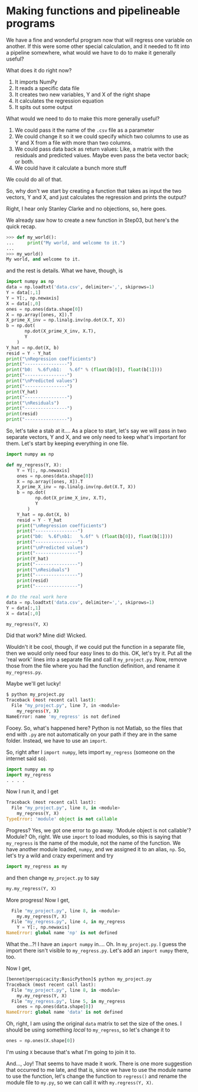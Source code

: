 # Making functions and pipelineable programs

We have a fine and wonderful program now that will regress one variable
on another.  If this were some other special calculation, and it needed
to fit into a pipeline somewhere, what would we have to do to make it
generally useful?

What does it do right now?

1. It imports NumPy
1. It reads a specific data file
1. It creates two new variables, Y and X of the right shape
1. It calculates the regression equation
1. It spits out some output

What would we need to do to make this more generally useful?

1. We could pass it the name of the `.csv` file as a parameter
1. We could change it so it we could specify which two columns
   to use as Y and X from a file with more than two columns.
1. We could pass data back as return values:  Like, a matrix
   with the residuals and predicted values.  Maybe even pass
   the beta vector back; or both.
1. We could have it calculate a bunch more stuff

We could do all of that.

So, why don't we start by creating a function that takes as
input the two vectors, Y and X, and just calculates the regression
and prints the output?

Right, I hear only Stanley Clarke and no objections, so, here
goes.

We already saw how to create a new function in Step03, but here's
the quick recap.

```python
>>> def my_world():
...     print("My world, and welcome to it.")
... 
>>> my_world()
My world, and welcome to it.
```

and the rest is details.  What we have, though, is

```python
import numpy as np
data = np.loadtxt('data.csv', delimiter=',', skiprows=1)
Y = data[:,1]
Y = Y[:, np.newaxis]
X = data[:,0]
ones = np.ones(data.shape[0])
X = np.array([ones, X]).T
X_prime_X_inv = np.linalg.inv(np.dot(X.T, X))
b = np.dot(
       np.dot(X_prime_X_inv, X.T),
       Y
    )
Y_hat = np.dot(X, b)
resid = Y - Y_hat
print("\nRegression coefficients")
print("----------------")
print("b0:  %.6f\nb1:   %.6f" % (float(b[0]), float(b[1])))
print("----------------")
print("\nPredicted values")
print("----------------")
print(Y_hat)
print("----------------")
print("\nResiduals")
print("----------------")
print(resid)
print("----------------")
```

So, let's take a stab at it....  As a place to start, let's say we
will pass in two separate vectors, Y and X, and we only need to
keep what's important for them.  Let's start by keeping everything
in one file.

```python
import numpy as np

def my_regress(Y, X):
    Y = Y[:, np.newaxis]
    ones = np.ones(data.shape[0])
    X = np.array([ones, X]).T
    X_prime_X_inv = np.linalg.inv(np.dot(X.T, X))
    b = np.dot(
           np.dot(X_prime_X_inv, X.T),
           Y
        )
    Y_hat = np.dot(X, b)
    resid = Y - Y_hat
    print("\nRegression coefficients")
    print("----------------")
    print("b0:  %.6f\nb1:   %.6f" % (float(b[0]), float(b[1])))
    print("----------------")
    print("\nPredicted values")
    print("----------------")
    print(Y_hat)
    print("----------------")
    print("\nResiduals")
    print("----------------")
    print(resid)
    print("----------------")

# Do the real work here
data = np.loadtxt('data.csv', delimiter=',', skiprows=1)
Y = data[:,1]
X = data[:,0]

my_regress(Y, X)
```

Did that work?  Mine did!  Wicked.

Wouldn't it be cool, though, if we could put the function in
a separate file, then we would only need four easy lines to
do this.  OK, let's try it.  Put all the 'real work' lines into
a separate file and call it `my_project.py`.  Now, remove those
from the file where you had the function definition, and rename
it `my_regress.py`.

Maybe we'll get lucky!

```bash
$ python my_project.py 
Traceback (most recent call last):
  File "my_project.py", line 7, in <module>
    my_regress(Y, X)
NameError: name 'my_regress' is not defined
```

Fooey.  So, what's happened here?  Python is not Matlab, so the
files that end with `.py` are not automatically on your path if
they are in the same folder.  Instead, we have to use an `import`.

So, right after I `import numpy`, lets import `my_regress` (someone
on the internet said so).

```python
import numpy as np
import my_regress
. . . .
```

Now I run it, and I get

```python
Traceback (most recent call last):
  File "my_project.py", line 8, in <module>
    my_regress(Y, X)
TypeError: 'module' object is not callable
```

Progress?  Yes, we got one error to go away.  'Module object is
not callable'?  Module?  Oh, right.  We use `import` to load
modules, so this is saying that `my_regress` is the name of the
module, not the name of the function.  We have another module
loaded, `numpy`, and we assigned it to an alias, `np`.  So, let's
try a wild and crazy experiment and try

```python
import my_regress as my
```

and then change `my_project.py` to say

```python
my.my_regress(Y, X)
```
More progress!  Now I get,

```python
  File "my_project.py", line 8, in <module>
    my.my_regress(Y, X)
  File "my_regress.py", line 4, in my_regress
    Y = Y[:, np.newaxis]
NameError: global name 'np' is not defined
```

What the...?!  I have an `import numpy` in....  Oh.  In `my_project.py`.
I guess the import there isn't visible to `my_regress.py`.  Let's add an
`import numpy` there, too.

Now I get,

```python
[bennet@perspicacity:BasicPython]$ python my_project.py 
Traceback (most recent call last):
  File "my_project.py", line 8, in <module>
    my.my_regress(Y, X)
  File "my_regress.py", line 5, in my_regress
    ones = np.ones(data.shape[0])
NameError: global name 'data' is not defined
```

Oh, right, I am using the original `data` matrix to set the size
of the ones.  I should be using something _local_ to `my_regress`,
so let's change it to

```python
ones = np.ones(X.shape[0])
```
I'm using `X` because that's what I'm going to join it to.

And..., Joy!  That seems to have made it work.  There is one
more suggestion that occurred to me late, and that is, since
we have to use the module name to use the function, let's change
the function to `regress()` and rename the module file to `my.py`,
so we can call it with `my.regress(Y, X)`.

